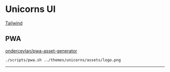 # Unicorns UI

[Tailwind](tailwindcss)

## PWA

[onderceylan/pwa-asset-generator][pwa]

```
./scripts/pwa.sh ../themes/unicorns/assets/logo.png
```

---

[tailwindcss]: https://tailwindcss.com/docs/installation/using-postcss
[pwa]: https://github.com/onderceylan/pwa-asset-generator

